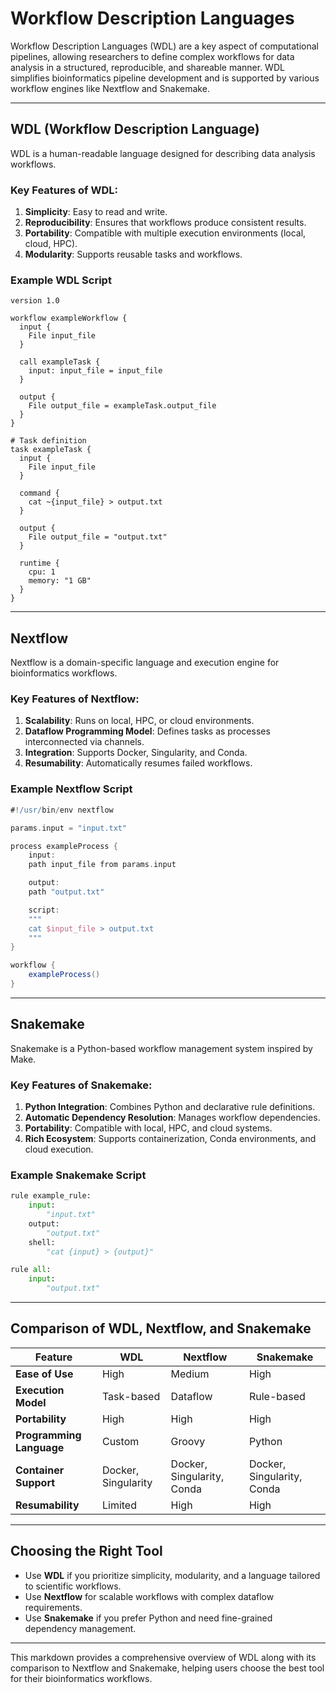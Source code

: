 # Workflow Description Languages

Workflow Description Languages (WDL) are a key aspect of computational pipelines, allowing researchers to define complex workflows for data analysis in a structured, reproducible, and shareable manner. WDL simplifies bioinformatics pipeline development and is supported by various workflow engines like Nextflow and Snakemake.

---

## WDL (Workflow Description Language)
WDL is a human-readable language designed for describing data analysis workflows.

### Key Features of WDL:
1. **Simplicity**: Easy to read and write.
2. **Reproducibility**: Ensures that workflows produce consistent results.
3. **Portability**: Compatible with multiple execution environments (local, cloud, HPC).
4. **Modularity**: Supports reusable tasks and workflows.

### Example WDL Script
```wdl
version 1.0

workflow exampleWorkflow {
  input {
    File input_file
  }

  call exampleTask {
    input: input_file = input_file
  }

  output {
    File output_file = exampleTask.output_file
  }
}

# Task definition
task exampleTask {
  input {
    File input_file
  }

  command {
    cat ~{input_file} > output.txt
  }

  output {
    File output_file = "output.txt"
  }

  runtime {
    cpu: 1
    memory: "1 GB"
  }
}
```

---

## Nextflow
Nextflow is a domain-specific language and execution engine for bioinformatics workflows.

### Key Features of Nextflow:
1. **Scalability**: Runs on local, HPC, or cloud environments.
2. **Dataflow Programming Model**: Defines tasks as processes interconnected via channels.
3. **Integration**: Supports Docker, Singularity, and Conda.
4. **Resumability**: Automatically resumes failed workflows.

### Example Nextflow Script
```groovy
#!/usr/bin/env nextflow

params.input = "input.txt"

process exampleProcess {
    input:
    path input_file from params.input

    output:
    path "output.txt"

    script:
    """
    cat $input_file > output.txt
    """
}

workflow {
    exampleProcess()
}
```

---

## Snakemake
Snakemake is a Python-based workflow management system inspired by Make.

### Key Features of Snakemake:
1. **Python Integration**: Combines Python and declarative rule definitions.
2. **Automatic Dependency Resolution**: Manages workflow dependencies.
3. **Portability**: Compatible with local, HPC, and cloud systems.
4. **Rich Ecosystem**: Supports containerization, Conda environments, and cloud execution.

### Example Snakemake Script
```python
rule example_rule:
    input:
        "input.txt"
    output:
        "output.txt"
    shell:
        "cat {input} > {output}"

rule all:
    input:
        "output.txt"
```

---

## Comparison of WDL, Nextflow, and Snakemake

| Feature                  | WDL                        | Nextflow                   | Snakemake                 |
|--------------------------|----------------------------|----------------------------|---------------------------|
| **Ease of Use**          | High                       | Medium                     | High                      |
| **Execution Model**      | Task-based                 | Dataflow                   | Rule-based                |
| **Portability**          | High                       | High                       | High                      |
| **Programming Language** | Custom                     | Groovy                     | Python                    |
| **Container Support**    | Docker, Singularity        | Docker, Singularity, Conda | Docker, Singularity, Conda|
| **Resumability**         | Limited                    | High                       | High                      |

---

## Choosing the Right Tool
- Use **WDL** if you prioritize simplicity, modularity, and a language tailored to scientific workflows.
- Use **Nextflow** for scalable workflows with complex dataflow requirements.
- Use **Snakemake** if you prefer Python and need fine-grained dependency management.

---

This markdown provides a comprehensive overview of WDL along with its comparison to Nextflow and Snakemake, helping users choose the best tool for their bioinformatics workflows.



